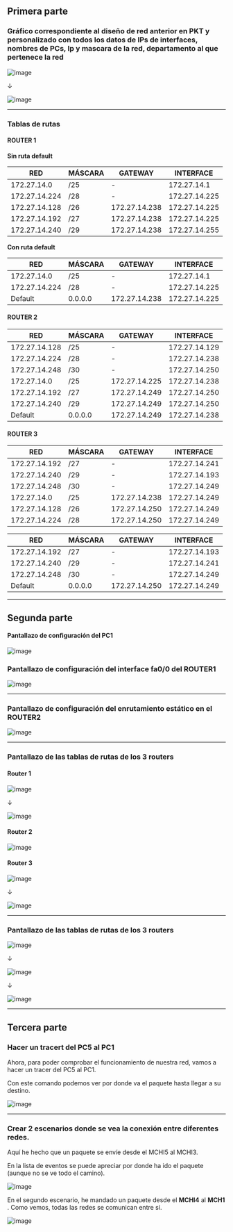 ## Primera parte 

### Gráfico correspondiente al diseño de red anterior en PKT y personalizado con todos los datos de IPs de interfaces, nombres de PCs, Ip y mascara de la red, departamento al que pertenece la red 

![image](https://github.com/user-attachments/assets/ff9f6371-2a0c-4107-886d-6c7203878003)

↓

![image](https://github.com/user-attachments/assets/cb6a92af-61b8-4dd8-8b8a-38a04cedfaa3)

---

### Tablas de rutas 

#### ROUTER 1

**Sin ruta default**

| RED           | MÁSCARA | GATEWAY       | INTERFACE     |
| ------------- | ------- | ------------- | ------------- |
| 172.27.14.0   | /25     | -             | 172.27.14.1   |
| 172.27.14.224 | /28     | -             | 172.27.14.225 |
| 172.27.14.128 | /26     | 172.27.14.238 | 172.27.14.225 |
| 172.27.14.192 | /27     | 172.27.14.238 | 172.27.14.225 |
| 172.27.14.240 | /29     | 172.27.14.238 | 172.27.14.255 |

**Con ruta default**

| RED           | MÁSCARA | GATEWAY       | INTERFACE     |
| ------------- | ------- | ------------- | ------------- |
| 172.27.14.0   | /25     | -             | 172.27.14.1   |
| 172.27.14.224 | /28     | -             | 172.27.14.225 |
| Default       | 0.0.0.0 | 172.27.14.238 | 172.27.14.225 |

#### ROUTER 2

| RED           | MÁSCARA | GATEWAY       | INTERFACE     |
| ------------- | ------- | ------------- | ------------- |
| 172.27.14.128 | /25     | -             | 172.27.14.129 |
| 172.27.14.224 | /28     | -             | 172.27.14.238 |
| 172.27.14.248 | /30     | -             | 172.27.14.250 |
| 172.27.14.0   | /25     | 172.27.14.225 | 172.27.14.238 |
| 172.27.14.192 | /27     | 172.27.14.249 | 172.27.14.250 |
| 172.27.14.240 | /29     | 172.27.14.249 | 172.27.14.250 |
| Default       | 0.0.0.0 | 172.27.14.249 | 172.27.14.238 |

#### ROUTER 3

| RED           | MÁSCARA | GATEWAY       | INTERFACE     |
| ------------- | ------- | ------------- | ------------- |
| 172.27.14.192 | /27     | -             | 172.27.14.241 |
| 172.27.14.240 | /29     | -             | 172.27.14.193 |
| 172.27.14.248 | /30     | -             | 172.27.14.249 |
| 172.27.14.0   | /25     | 172.27.14.238 | 172.27.14.249 |
| 172.27.14.128 | /26     | 172.27.14.250 | 172.27.14.249 |
| 172.27.14.224 | /28     | 172.27.14.250 | 172.27.14.249 |

| RED           | MÁSCARA | GATEWAY       | INTERFACE     |
| ------------- | ------- | ------------- | ------------- |
| 172.27.14.192 | /27     | -             | 172.27.14.193 |
| 172.27.14.240 | /29     | -             | 172.27.14.241 |
| 172.27.14.248 | /30     | -             | 172.27.14.249 |
| Default       | 0.0.0.0 | 172.27.14.250 | 172.27.14.249 |

---

## Segunda parte

#### Pantallazo de configuración del PC1

![image](https://github.com/user-attachments/assets/8579235a-b032-41b9-9a05-558980f1264d)

### Pantallazo de configuración del interface fa0/0 del ROUTER1

![image](https://github.com/user-attachments/assets/e8010c8c-1572-4261-a401-9add365dd71c)

---

### Pantallazo de configuración del enrutamiento estático en el ROUTER2

![image](https://github.com/user-attachments/assets/bc4ff5a7-807f-4ef1-b356-ec4de0f7f5dd)

---

### Pantallazo de las tablas de rutas de los 3 routers 

#### Router 1

![image](https://github.com/user-attachments/assets/235c97e9-8d4e-4a80-a1a0-b45299e192ea)

↓

![image](https://github.com/user-attachments/assets/cd558d4f-91d4-45d2-b69e-65ad192a59e2)

#### Router 2

![image](https://github.com/user-attachments/assets/03edfa96-59cd-4ec3-abf5-de94e951b044)

#### Router 3 

![image](https://github.com/user-attachments/assets/526007e7-3df7-4fd4-b5cb-f53cb8600518)

↓

![image](https://github.com/user-attachments/assets/d659241e-fc19-4c44-8a74-0e08ff029362)

---

### Pantallazo de las tablas de rutas de los 3 routers

![image](https://github.com/user-attachments/assets/95e1e7aa-d2bc-4316-8dc3-502f852c8352)

↓

![image](https://github.com/user-attachments/assets/5fae9133-2b3b-469d-b1fa-0c88252ea070)

↓

![image](https://github.com/user-attachments/assets/0b886fab-a32c-4e7d-bc06-6f8506593ff6)

---

## Tercera parte

### Hacer un tracert del PC5 al PC1

Ahora, para poder comprobar el funcionamiento de nuestra red, vamos a hacer un tracer del PC5 al PC1. 

Con este comando podemos ver por donde va el paquete hasta llegar a su destino. 

![image](https://github.com/user-attachments/assets/4903d6f4-e2db-4ea3-aea2-5c8ad9715576)


---

### Crear 2 escenarios donde se vea la conexión entre diferentes redes.

Aquí he hecho que un paquete se envíe desde el MCHI5 al MCHI3.

En la lista de eventos se puede apreciar por donde ha ido el paquete (aunque no se ve todo el camino).

![image](https://github.com/user-attachments/assets/2a36c793-1bdd-4828-9712-baef25cc1565)

En el segundo escenario, he mandado un paquete desde el **MCHI4** al **MCH1** .
Como vemos, todas las redes se comunican entre sí.

![image](https://github.com/user-attachments/assets/2d64475b-3a7e-4ef4-ab1d-15dd2b7bddb8)


















